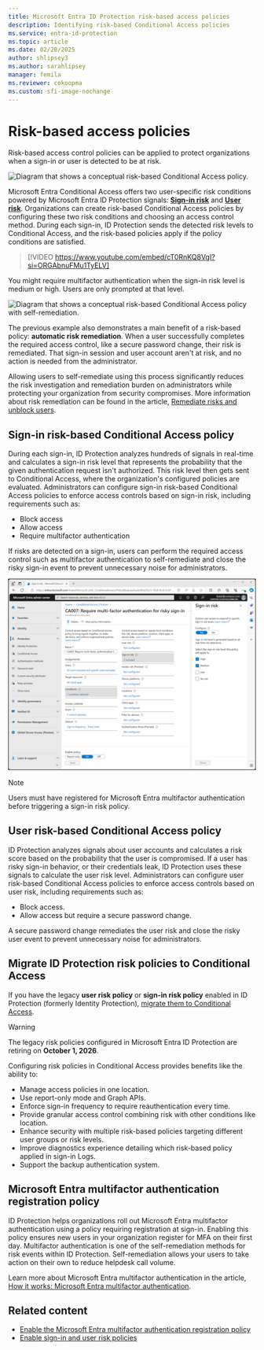 ```yaml
---
title: Microsoft Entra ID Protection risk-based access policies
description: Identifying risk-based Conditional Access policies
ms.service: entra-id-protection
ms.topic: article
ms.date: 02/28/2025
author: shlipsey3
ms.author: sarahlipsey
manager: femila
ms.reviewer: cokoopma
ms.custom: sfi-image-nochange
---
```

# Risk-based access policies

Risk-based access control policies can be applied to protect organizations when a sign-in or user is detected to be at risk.

![Diagram that shows a conceptual risk-based Conditional Access policy.](./media/concept-identity-protection-policies/risk-based-conditional-access-diagram.png)

Microsoft Entra Conditional Access offers two user-specific risk conditions powered by Microsoft Entra ID Protection signals: **[Sign-in risk](../identity/conditional-access/concept-conditional-access-conditions.md#sign-in-risk)** and **[User risk](../identity/conditional-access/concept-conditional-access-conditions.md#user-risk)**. Organizations can create risk-based Conditional Access policies by configuring these two risk conditions and choosing an access control method. During each sign-in, ID Protection sends the detected risk levels to Conditional Access, and the risk-based policies apply if the policy conditions are satisfied.

> [!VIDEO https://www.youtube.com/embed/cT0RnKQ8VgI?si=ORGAbnuFMu1TyELV]

You might require multifactor authentication when the sign-in risk level is medium or high. Users are only prompted at that level.

![Diagram that shows a conceptual risk-based Conditional Access policy with self-remediation.](./media/concept-identity-protection-policies/risk-based-conditional-access-policy-example.png)

The previous example also demonstrates a main benefit of a risk-based policy: **automatic risk remediation**. When a user successfully completes the required access control, like a secure password change, their risk is remediated. That sign-in session and user account aren't at risk, and no action is needed from the administrator. 

Allowing users to self-remediate using this process significantly reduces the risk investigation and remediation burden on administrators while protecting your organization from security compromises. More information about risk remediation can be found in the article, [Remediate risks and unblock users](howto-identity-protection-remediate-unblock.md).

## Sign-in risk-based Conditional Access policy

During each sign-in, ID Protection analyzes hundreds of signals in real-time and calculates a sign-in risk level that represents the probability that the given authentication request isn't authorized. This risk level then gets sent to Conditional Access, where the organization's configured policies are evaluated. Administrators can configure sign-in risk-based Conditional Access policies to enforce access controls based on sign-in risk, including requirements such as:

- Block access
- Allow access
- Require multifactor authentication

If risks are detected on a sign-in, users can perform the required access control such as multifactor authentication to self-remediate and close the risky sign-in event to prevent unnecessary noise for administrators.

![Screenshot of a sign-in risk-based Conditional Access policy.](./media/concept-identity-protection-policies/sign-in-risk-policy.png)

> [!NOTE] 
> Users must have registered for Microsoft Entra multifactor authentication before triggering a sign-in risk policy.

## User risk-based Conditional Access policy

ID Protection analyzes signals about user accounts and calculates a risk score based on the probability that the user is compromised. If a user has risky sign-in behavior, or their credentials leak, ID Protection uses these signals to calculate the user risk level. Administrators can configure user risk-based Conditional Access policies to enforce access controls based on user risk, including requirements such as: 

- Block access.
- Allow access but require a secure password change.

A secure password change remediates the user risk and close the risky user event to prevent unnecessary noise for administrators.

## Migrate ID Protection risk policies to Conditional Access

If you have the legacy **user risk policy** or **sign-in risk policy** enabled in ID Protection (formerly Identity Protection), [migrate them to Conditional Access](howto-identity-protection-configure-risk-policies.md#migrate-risk-policies-to-conditional-access).

> [!WARNING]
> The legacy risk policies configured in Microsoft Entra ID Protection are retiring on **October 1, 2026**.

Configuring risk policies in Conditional Access provides benefits like the ability to:

- Manage access policies in one location.
- Use report-only mode and Graph APIs.
- Enforce sign-in frequency to require reauthentication every time.
- Provide granular access control combining risk with other conditions like location. 
- Enhance security with multiple risk-based policies targeting different user groups or risk levels. 
- Improve diagnostics experience detailing which risk-based policy applied in sign-in Logs.
- Support the backup authentication system.

## Microsoft Entra multifactor authentication registration policy

ID Protection helps organizations roll out Microsoft Entra multifactor authentication using a policy requiring registration at sign-in. Enabling this policy ensures new users in your organization register for MFA on their first day. Multifactor authentication is one of the self-remediation methods for risk events within ID Protection. Self-remediation allows your users to take action on their own to reduce helpdesk call volume.

Learn more about Microsoft Entra multifactor authentication in the article, [How it works: Microsoft Entra multifactor authentication](~/identity/authentication/concept-mfa-howitworks.md).

## Related content

- [Enable the Microsoft Entra multifactor authentication registration policy](howto-identity-protection-configure-mfa-policy.md)
- [Enable sign-in and user risk policies](howto-identity-protection-configure-risk-policies.md)
